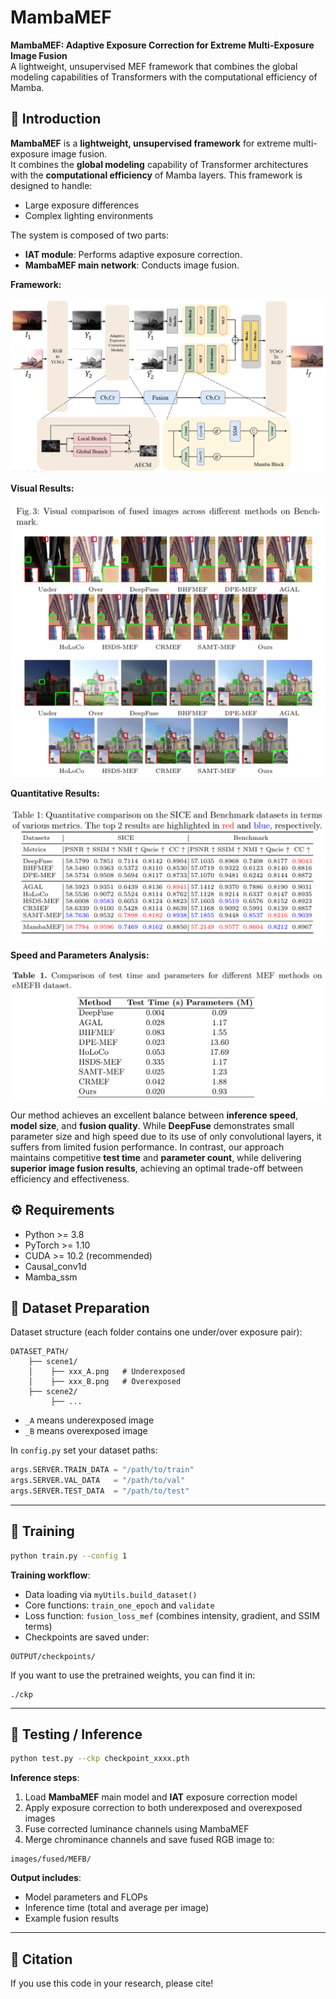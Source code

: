 # MambaMEF

**MambaMEF: Adaptive Exposure Correction for Extreme Multi-Exposure Image Fusion**  
A lightweight, unsupervised MEF framework that combines the global modeling capabilities of Transformers with the computational efficiency of Mamba.

## 📖 Introduction

**MambaMEF** is a **lightweight, unsupervised framework** for extreme multi-exposure image fusion.  
It combines the **global modeling** capability of Transformer architectures with the **computational efficiency** of Mamba layers. 
This framework is designed to handle:

- Large exposure differences
- Complex lighting environments

The system is composed of two parts:
- **IAT module**: Performs adaptive exposure correction.
- **MambaMEF main network**: Conducts image fusion.

**Framework:**

![Framework](framework.png)

**Visual Results:**

![visual results](visual_results.png) 

**Quantitative Results:**

![Quantitative results](quantitative_results.png)

**Speed and Parameters Analysis:**

![test time and parameters.png](test_time_and_parameters.png)

Our method achieves an excellent balance between **inference speed**, **model size**, and **fusion quality**.
 While **DeepFuse** demonstrates small parameter size and high speed due to its use of only convolutional layers, it suffers from limited fusion performance. In contrast, our approach maintains competitive **test time** and **parameter count**, while delivering **superior image fusion results**, achieving an optimal trade-off between efficiency and effectiveness.

## ⚙ Requirements

- Python >= 3.8
- PyTorch >= 1.10
- CUDA >= 10.2 (recommended)
- Causal_conv1d
- Mamba_ssm

## 📂 Dataset Preparation

Dataset structure (each folder contains one under/over exposure pair):

```
DATASET_PATH/
    ├── scene1/
    │    ├── xxx_A.png   # Underexposed
    │    ├── xxx_B.png   # Overexposed
    ├── scene2/
         ├── ...
```

- `_A` means underexposed image
- `_B` means overexposed image

In `config.py` set your dataset paths:

```python
args.SERVER.TRAIN_DATA = "/path/to/train"
args.SERVER.VAL_DATA   = "/path/to/val"
args.SERVER.TEST_DATA  = "/path/to/test"
```

------

## 🚀 Training

```bash
python train.py --config 1
```

**Training workflow**:

- Data loading via `myUtils.build_dataset()`
- Core functions: `train_one_epoch` and `validate`
- Loss function: `fusion_loss_mef` (combines intensity, gradient, and SSIM terms)
- Checkpoints are saved under:

```
OUTPUT/checkpoints/
```

If you want to use the pretrained weights, you can find it in:

```
./ckp
```

------

## 🧪 Testing / Inference

```bash
python test.py --ckp checkpoint_xxxx.pth
```

**Inference steps**:

1. Load **MambaMEF** main model and **IAT** exposure correction model
2. Apply exposure correction to both underexposed and overexposed images
3. Fuse corrected luminance channels using MambaMEF
4. Merge chrominance channels and save fused RGB image to:

```
images/fused/MEFB/
```

**Output includes**:

- Model parameters and FLOPs
- Inference time (total and average per image)
- Example fusion results

------

## 📌 Citation

If you use this code in your research, please cite!
